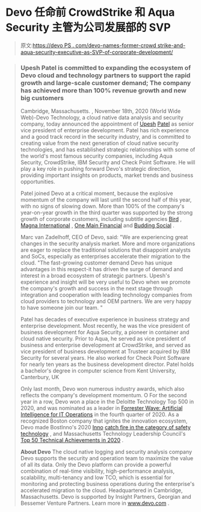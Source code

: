 # Devo 任命前 CrowdStrike 和 Aqua Security 主管为公司发展部的 SVP

> 原文:[https://devo PS . com/devo-names-former-crowd strike-and-aqua-security-executive-as-SVP-of-corporate-development/](https://devops.com/devo-names-former-crowdstrike-and-aqua-security-executive-as-svp-of-corporate-development/)

> ### Upesh Patel is committed to expanding the ecosystem of Devo cloud and technology partners to support the rapid growth and large-scale customer demand; The company has achieved more than 100% revenue growth and new big customers
> 
> Cambridge, Massachusetts. , November 18th, 2020 (World Wide Web)-Devo Technology, a cloud native data analysis and security company, today announced the appointment of [Upesh](https://www.globenewswire.com/Tracker?data=4XtejT92-C3qmCUOMjXCRRAcLc354jDdP7O_lLTDVAa54jSEiHnCKTvWXj57YdS1kULCzBwtW0bjPFG3ERAzeQ==) [Patel](https://www.globenewswire.com/Tracker?data=Z4tQuBP159TuhD7NS6MoLkvr0SIY-yJqq1TWbGRBBPs-t20Mz_b4OgK0m7t75utES-pXQUtZWS9cgAJzsRkMHw==) as senior vice president of enterprise development. Patel has rich experience and a good track record in the security industry, and is committed to creating value from the next generation of cloud native security technologies, and has established strategic relationships with some of the world's most famous security companies, including Aqua Security, CrowdStrike, IBM Security and Check Point Software. He will play a key role in pushing forward Devo's strategic direction, providing important insights on products, market trends and business opportunities.
> 
> Patel joined Devo at a critical moment, because the explosive momentum of the company will last until the second half of this year, with no signs of slowing down. More than 100% of the company's year-on-year growth in the third quarter was supported by the strong growth of corporate customers, including subtitle agencies [Bird](https://www.globenewswire.com/Tracker?data=KfNSQs1x3NK0PDovVA2qd4FzDKNxHukF71sqR8qVRwphE7jr6o-OgGt8mSNsbd5C) , [Magna International](https://www.globenewswire.com/Tracker?data=FRWSrBLYiS6hvfLHXQqT09VefWaEyQ6heyPSp8Lp9VtKzJrr7z_pF39G1rDsWKtkjL3v2OdZ8GWktc0ZQYJ1YdDV_vnnlCkxMzRHIeOlHoY=) , [One Main Financial](https://www.globenewswire.com/Tracker?data=vPDYUYXtAaOipOErqJ1p3bugypqgk3ATRxcuAJRxMiefHo0QIbiFeh0PuPfPZ5IWqqWTpeh3XYH0LFA2dopG4nIoWzxbO5AS5LG5AoE1qVs=) and [Budding Social](https://www.globenewswire.com/Tracker?data=AjuFYMrXa-tIsMIGjnQb69Q6wOdFmb7DlZZBjUkKrvOAS7qedRwMF8f6whdPffXFmcgMWFECJNga-PhFaJ1g4w==) .
> 
> Marc van Zadelhoff, CEO of Devo, said: "We are experiencing great changes in the security analysis market. More and more organizations are eager to replace the traditional solutions that disappoint analysts and SoCs, especially as enterprises accelerate their migration to the cloud. "The fast-growing customer demand Devo has unique advantages in this respect-it has driven the surge of demand and interest in a broad ecosystem of strategic partners. Upesh's experience and insight will be very useful to Devo when we promote the company's growth and success in the next stage through integration and cooperation with leading technology companies from cloud providers to technology and OEM partners. We are very happy to have someone join our team. "
> 
> Patel has decades of executive experience in business strategy and enterprise development. Most recently, he was the vice president of business development for Aqua Security, a pioneer in container and cloud native security. Prior to Aqua, he served as vice president of business and enterprise development at CrowdStrike, and served as vice president of business development at Trusteer acquired by IBM Security for several years. He also worked for Check Point Software for nearly ten years as the business development director. Patel holds a bachelor's degree in computer science from Kent University, Canterbury, UK
> 
> Only last month, Devo won numerous industry awards, which also reflects the company's development momentum. O For the second year in a row, Devo won a place in the Deloitte Technology Top 500 in 2020, and was nominated as a leader in [Forrester Wave: Artificial Intelligence for IT Operations](https://www.globenewswire.com/Tracker?data=Q_Gij5sC9AqU6Bah5HLG3HrvWnMNfYJ4hX_nfCzCCaJEV58s9z2p48PtsjCCaxDtNfSk0pzT5xe-5YS6Zb0Pa7oPk5QoUbmX56sjMREcxuu6SXTgNZryowh_cv143uc8VHmfnS2B_QYjS4SF6LNBQHHzKh5YhZ-rj4JYkGrggpsS0XalK-q0mRpTDn3oZ-CnxN4BsXqHhjZSq9x9dAMwKoqq_NDPwVc1h9awBelDAbePvZcBE5cbB_snPp-zlwqbaaEMyeVHf-GFBj9NssWQl1MFqque_og4evX4AsLSXuxfF7PntpDUL-E822iViBLs) in the fourth quarter of 2020\. As a recognized Boston company that ignites the innovation ecosystem, Devo made BostInno's 2020 [Inno](https://www.globenewswire.com/Tracker?data=SI3ZNDxgGgeOm-WF7zKdN9OKnk72FIbwODigN3h_4ZK_Tnk24QsWfjGbbG_1C2nlpa6wKGPIOVLSpnqkv_UQ__cWaI4H3TFxLQWHmpQDELKR-Byr7g9wyqO7mWeDRP24dkmRZTZGhXaEFhBq1GbqQ5JWcilGd7NN1uM3pnJy6eiwtM0v3l3I7MQI4vQmv6fE) [catch fire in the category of safety technology](https://www.globenewswire.com/Tracker?data=h6ws6sIKxkechBXNP9T4Tci_IfWNCof4xuuV4i97k42jw7xBIW-az_dF7LMmx8xRauSzwMPykaQ2XpmXOFq2kHuF7eOFQuKyfph9yYxXf7RwAyEPikZrL0CTzUbMmZoCM2LNKEP6cmesq7HlPBMDzG9Ni2zIh_eirJsg_Vyrn45Z3hsp2OSjiX4x0XdHh6Qg) , and Massachusetts Technology Leadership Council's [Top 50 Technical Achievements in 2020](https://www.globenewswire.com/Tracker?data=r3vzAJGDdM0kP0V8d4pxJprnuieEe1wruqn4UdMB-vsl9Kq2UjhiFeiqxglKdihrvi4clDAzQeMHRx_Px8iTuNwHXIGLyUNaTf35C1pUfXjX79Nf5ORa5X6kS8BtMyQjHKWqf4bw1mmO4YHO3lqvLj8Yo539xEMiFVsJfzTS0iI=) .
> 
> **About Devo**
> The cloud native logging and security analysis company Devo supports the security and operation team to maximize the value of all its data. Only the Devo platform can provide a powerful combination of real-time visibility, high-performance analysis, scalability, multi-tenancy and low TCO, which is essential for monitoring and protecting business operations during the enterprise's accelerated migration to the cloud. Headquartered in Cambridge, Massachusetts. Devo is supported by Insight Partners, Georgian and Bessemer Venture Partners. Learn more in www.devo.com .